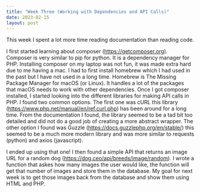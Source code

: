 ```yaml
---
title: "Week Three (Working with Dependencies and API Calls)"
date: 2023-02-15
layout: post
---
```


This week I spent a lot more time reading documentation than reading code.

I first started learning about composer (https://getcomposer.org). Composer is very similar to pip for python. It is a dependency manager for PHP. Installing composer on my laptop was not fun, it was made extra hard due to me having a mac. I had to first install homebrew which I had used in the past but I have not used in a long time. Homebrew is The Missing Package Manager for macOS (or Linux). It handles a lot of the packages that macOS needs to work with other dependencies. Once I got composer installed, I started looking into the different libraries for making API calls in PHP. I found two common options. The first one was cURL this library (https://www.php.net/manual/en/ref.curl.php) has been around for a long time. From the documentation I found, the library seemed to be a tad bit too detailed and did not do a good job of creating a more abstract wrapper. The other option I found was Guzzle (https://docs.guzzlephp.org/en/stable/) this seemed to be a much more modern library and was more similar to requests (python) and axios (javascript).

I ended up using that one! I then found a simple API that returns an image URL for a random dog (https://dog.ceo/api/breeds/image/random). I wrote a function that askes how many images the user would like, the function will get that number of images and store them in the database. My goal for next week is to get those images back from the database and show them using HTML and PHP.
